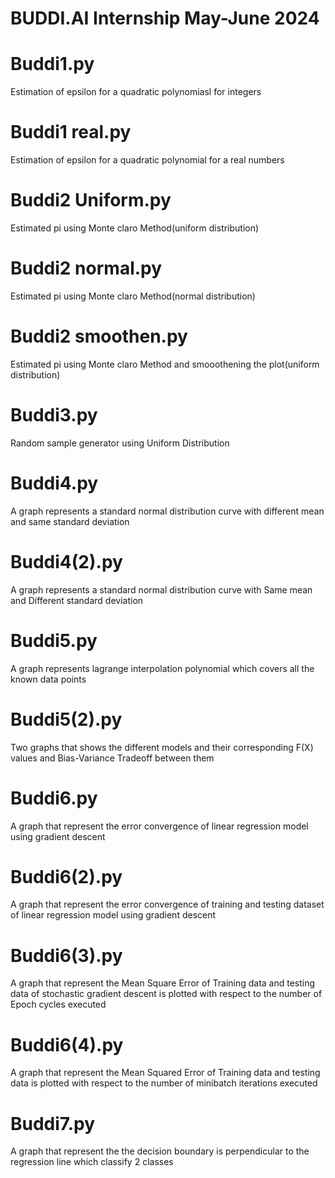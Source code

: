 # BUDDI.AI Internship May-June 2024

# Buddi1.py

Estimation of epsilon for a quadratic polynomiasl for integers

# Buddi1 real.py

Estimation of epsilon for a quadratic polynomial for a real numbers

# Buddi2 Uniform.py

Estimated pi using Monte claro Method(uniform distribution)

# Buddi2 normal.py

Estimated pi using Monte claro Method(normal distribution)

# Buddi2 smoothen.py

Estimated pi using Monte claro Method and smooothening the plot(uniform distribution)

# Buddi3.py

Random sample generator using Uniform Distribution

# Buddi4.py

A graph represents a standard normal distribution curve with different mean and same standard deviation

# Buddi4(2).py

A graph represents a standard normal distribution curve with Same mean and Different standard deviation

# Buddi5.py

A graph represents lagrange interpolation polynomial which covers all the known data points

# Buddi5(2).py

Two graphs that shows the different models and their corresponding F(X) values and Bias-Variance Tradeoff between them

# Buddi6.py

A graph that represent the error convergence of linear regression model using gradient descent

# Buddi6(2).py

A graph that represent the error convergence of training and testing dataset of linear regression model using gradient descent

# Buddi6(3).py

A graph that represent the Mean Square Error of Training data and testing data of stochastic gradient descent is plotted with respect to the number of Epoch cycles executed

# Buddi6(4).py

A graph that represent the Mean Squared Error of Training data and testing data is plotted with respect to the number of minibatch iterations executed

# Buddi7.py

A graph that represent the the decision boundary is perpendicular to the regression line which classify 2 classes
